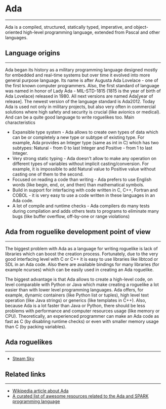 # Ada

---

Ada is a compiled, structured, statically typed, imperative, and object-oriented high-level programming language, extended from Pascal and other languages.

## Language origins

---

Ada began its history as a military programming language designed mostly for embedded and real-time systems but over time it evolved into more general purpose language. Its name is after Augusta Ada Lovelace - one of the first known computer programmers. Also, the first standard of language was named in honor of Lady Ada - MIL-STD-1815 (1815 is the year of birth of Ada Lovelace) released in 1980. All next versions are named Ada[year of release]. The newest version of the language standard is Ada2012. Today Ada is used not only in military projects, but also very often in commercial solutions where high safety and security is crucial (like avionics or medical). And can be a quite good language to write roguelikes too.
Main characteristics

- Expansible type system - Ada allows to create own types of data which can be or completely a new type or subtype of existing type. For example, Ada provides an Integer type (same as int in C) which has two subtypes: Natural - from 0 to last Integer and Positive - from 1 to last Integer.
- Very strong static typing - Ada doesn't allow to make any operation on different types of variables without implicit casting/conversion. For example, it is impossible to add Natural value to Positive value without casting one of them to the second.
- Focused on reading a code than writing - Ada prefers to use English words (like begin, end, or, and then) than mathematical symbols.
- Build in support for interfacing with code written in C, C++, Fortran and COBOL - it is very easy to use a code written in these languages in an Ada code.
- A lot of compile and runtime checks - Ada compilers do many tests during compilation and adds others tests to programs to eliminate many bugs (like buffer overflow, off-by-one or range violations)

## Ada from roguelike development point of view

---

The biggest problem with Ada as a language for writing roguelike is lack of libraries which can boost the creation process. Fortunately, due to the very good interfacing level with C or C++ it is easy to use libraries like libtcod or SDL in an Ada code. Also there are available bindings for many libraries (for example ncurses) which can be easily used in creating an Ada roguelike.

The biggest advantage is that Ada allows to create a high-level code, on level comparable with Python or Java which make creating a roguelike a lot easier than with lower level programming languages. Ada offers, for example, dynamic containers (like Python list or tuples), high level text operation (like Java strings) or generics (like templates in C++). Also, because Ada is a lot faster than Java or Python, there should be less problems with performance and computer resources usage (like memory or CPU). Theoretically, an experienced programmer can make an Ada code as fast as C (by disabling runtime checks) or even with smaller memory usage than C (by packing variables).

## Ada roguelikes

---

- [Steam Sky](steam_sky.md)

## Related links

---

- [Wikipedia article about Ada](<https://en.wikipedia.org/wiki/Ada_(programming_language)>)
- [A curated list of awesome resources related to the Ada and SPARK programming language](https://github.com/ohenley/awesome-ada)
